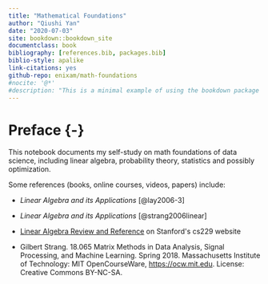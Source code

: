```yaml
--- 
title: "Mathematical Foundations"
author: "Qiushi Yan"
date: "2020-07-03"
site: bookdown::bookdown_site
documentclass: book
bibliography: [references.bib, packages.bib]
biblio-style: apalike
link-citations: yes
github-repo: enixam/math-foundations
#nocite: '@*'
#description: "This is a minimal example of using the bookdown package to write a book. The output format for this example is bookdown::gitbook."
---
```


# Preface {-}  

This notebook documents my self-study on math foundations of data science, including linear algebra, probability theory, statistics and possibly optimization.  

Some references (books, online courses, videos, papers) include:  

- *Linear Algebra and its Applications* [@lay2006-3]  

- *Linear Algebra and its Applications* [@strang2006linear]

- [Linear Algebra Review and Reference](http://cs229.stanford.edu/section/cs229-linalg.pdf) on Stanford's cs229 website   

- Gilbert Strang. 18.065 Matrix Methods in Data Analysis, Signal Processing, and Machine Learning. Spring 2018. Massachusetts Institute of Technology: MIT OpenCourseWare, https://ocw.mit.edu. License: Creative Commons BY-NC-SA.


